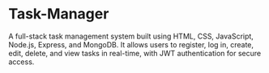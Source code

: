 # Task-Manager
A full-stack task management system built using HTML, CSS, JavaScript, Node.js, Express, and MongoDB. It allows users to register, log in, create, edit, delete, and view tasks in real-time, with JWT authentication for secure access.
